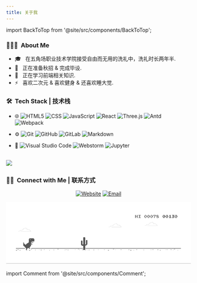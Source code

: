 ```yaml
---
title: 关于我
---
```


import BackToTop from '@site/src/components/BackToTop';

<BackToTop />

<h3> 👨🏻‍💻 &nbsp;About Me </h3>

- 🎓 &nbsp; 在五角场职业技术学院接受自由而无用的洗礼中，洗礼时长两年半.
- 💼 &nbsp; 正在准备秋招 & 完成毕设.
- 🌱 &nbsp; 正在学习前端相关知识.
- ⚡️ &nbsp; 喜欢二次元 & 喜欢健身 & 还喜欢睡大觉.

<h3> 🛠 &nbsp;Tech Stack | 技术栈 </h3>

- 🌐
  ![HTML5](https://img.shields.io/badge/-HTML5-E34F26?style=flat&logo=HTML5&logoColor=white)
  ![CSS](https://img.shields.io/badge/-CSS-007ACC?style=flat&logo=CSS3)
  ![JavaScript](https://img.shields.io/badge/-JavaScript-333333?style=flat&logo=javascript)
  ![React](https://img.shields.io/badge/-React-61dafb?style=flat&logo=react&logoColor=white)
  ![Three.js](https://img.shields.io/badge/-Three.js-6bd6c7?style=flat&logo=three.js)
  ![Antd](https://img.shields.io/badge/-Antd-148dff?style=flat&logo=antdesign)
  ![Webpack](https://img.shields.io/badge/-Webpack-75afcc?style=flat&logo=webpack)

- ⚙️
  ![Git](https://img.shields.io/badge/-Git-f05032?style=flat&logo=git&logoColor=white)
  ![GitHub](https://img.shields.io/badge/-GitHub-181717?style=flat&logo=github)
  ![GitLab](https://img.shields.io/badge/-GitLab-FCA121?style=flat-square&logo=gitlab)
  ![Markdown](https://img.shields.io/badge/-Markdown-333333?style=flat&logo=markdown)
- 🔧
  ![Visual Studio Code](https://img.shields.io/badge/-Visual%20Studio%20Code-007ACC?style=flat&logo=visual-studio-code)
  ![Webstorm](http://img.shields.io/badge/-Webstorm-3C4858?style=flat-square&logo=webstorm)
  ![Jupyter](https://img.shields.io/badge/-Jupyter-F37626?style=flat&logo=jupyter&logoColor=white)

<br/>

<a href="https://github.com/yleave">
  <img src="https://github-readme-stats.vercel.app/api?username=yleave&theme=buefy&show_icons=true" />
</a>



<h3> 🤝🏻 &nbsp;Connect with Me | 联系方式 </h3>

<p align="center">
<a href="https://www.yleave.top/"><img alt="Website" src="https://img.shields.io/badge/Website-www.yleave.top-blue?style=flat-square&logo=google-chrome" /></a>
<a href="mailto:yleavesw@gmail.com"><img alt="Email" src="https://img.shields.io/badge/Email-yleavesw@gmail.com-blue?style=flat-square&logo=gmail" /></a>
</p>

![Dino](https://raw.githubusercontent.com/sanket9006/sanket9006/master/dino.gif)


import Comment from '@site/src/components/Comment';

<Comment />